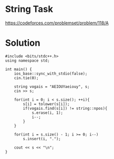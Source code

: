 # String Task

https://codeforces.com/problemset/problem/118/A

# Solution

```
#include <bits/stdc++.h>
using namespace std;

int main() {
    ios_base::sync_with_stdio(false);
    cin.tie(0);

    string vogais = "AEIOUYaeiouy", s;
    cin >> s;

    for(int i = 0; i < s.size(); ++i){
        s[i] = tolower(s[i]);
        if(vogais.find(s[i]) != string::npos){
            s.erase(i, 1);
            i--;
        }
    }

    for(int i = s.size() - 1; i >= 0; i--)
        s.insert(i, ".");

    cout << s << "\n";
}


```